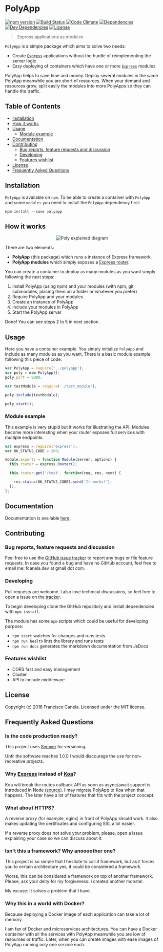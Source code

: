 # PolyApp

[![npm version][npmsemver-image]][npmsemver-url]
[![Build Status][ci-image]][ci-url]
[![Code Climate][cq-image]][cq-url]
[![Dependencies][deps-image]][deps-url]
[![Dev Dependencies][dev-deps-image]][dev-deps-url]
[![License][license-image]][license-url]

> Express applications as modules

`PolyApp` is a simple package which aims to solve two needs:

* Create [`Express`](http://expressjs.com/) applications without the hurdle of reimplementing the server logic
* Easy deploying of containers which have one or more [`Express`](http://expressjs.com/) modules

PolyApp helps to save time and money. Deploy several modules in the same PolyApp meanwhile you are short of resources. When your demand and resources grow, split easily the modules into more PolyApps so they can handle the traffic. 

## Table of Contents

* [Installation](#installation)
* [How it works](#how-it-works)
* [Usage](#usage)
    * [Module example](#module-example)
* [Documentation](#docs)
* [Contributing](#contributing)
    * [Bug reports, feature requests and discussion](#contributing)
    * [Developing](#contributing)
    * [Features wishlist](#wishlist)
* [License](#license)
* [Frequently Asked Questions](#faq)

## <a name="installation"></a> Installation

`PolyApp` is available on `npm`. To be able to create a container with `PolyApp` and some `modules` you need to install the `PolyApp` dependency first:

    npm install --save polyapp

## <a name="how-it-works"></a> How it works

<p align="center">
    <img src="https://dl.dropboxusercontent.com/u/44078494/projects/polyapp/github/poly.svg" alt="Poly explained diagram"/>
</p>

There are two elements:

* **PolyApp** (this package) which runs a instance of Express framework.
* **PolyApp modules** which simply exposes a [Express router](http://expressjs.com/en/4x/api.html#router).

You can create a container to deploy as many modules as you want simply following the next steps:

1. Install PolyApp (using npm) and your modules (with npm, git submodules, placing them on a folder or whatever you prefer)
2. Require PolyApp and your modules
3. Create an instance of PolyApp
4. Include your modules in PolyApp
5. Start the PolyApp server

Done! You can see steps 2 to 5 in next section.


## <a name="usage"></a> Usage

Here you have a container example. You simply initialize `PolyApp` and include as many modules as you want. There is a basic module example following this piece of code.

```js
var PolyApp = require('../polyapp');
var poly = new PolyApp();
poly.port = 8080;

var testModule = require('./test_module');

poly.include(testModule);

poly.start();
```

### <a name="module-example"></a> Module example

This example is very stupid but it works for illustrating the API. Modules become more interesting when your router exposes full services with multiple endpoints.

```js
var express = require('express');
var OK_STATUS_CODE = 200;

module.exports = function Module(server, options) {
  this.router = express.Router();

  this.router.get('/test', function(req, res, next) {

    res.status(OK_STATUS_CODE).send('It works!');
  });
};
```

## <a name="docs"></a> Documentation

Documentation is available [here](doc/api.md).

## <a name="contributing"></a> Contributing

### <a name="bugs"></a> Bug reports, feature requests and discussion

Feel free to use the [GitHub issue tracker](https://github.com/fcanela/polyapp/issues) to report any bugs or file feature requests. In case you found a bug and have no GitHub account, feel free to email me: fcanela.dev at gmail dot com.

### <a name="developing"></a> Developing

Pull requests are welcome. I also love technical discussions, so feel free to open a issue on the [tracker](https://github.com/fcanela/polyapp/issues).

To begin developing clone the GitHub repository and install dependencies with `npm install`.

The module has some `npm` scripts which could be useful for developing purpose:

* `npm start` watches for changes and runs tests
* `npm run health` lints the library and runs tests
* `npm run docs` generates the markdown documentation from JsDocs

### <a name="wishlist"></a> Features wishlist

* CORS fast and easy management
* Cluster
* API to include middleware

## <a name="license"></a> License

Copyright (c) 2016 Francisco Canela. Licensed under the MIT license.

## <a name="faq"></a> Frequently Asked Questions

### Is the code production ready?

This project uses [Semver](http://semver.org/) for versioning.

Until the software reaches 1.0.0 I would discourage the use for non-recreative projects.

### Why [Express](http://expressjs.com/) instead of [Koa](http://koajs.com/)?

Koa will break the routes callback API as soon as async/await support is introduced in Node ([source](https://github.com/koajs/koa#v2-alpha)). I may migrate PolyApp to Koa when that happens. The later have a lot of features that fits with the project concept.

### What about HTTPS?

A reverse proxy (for example, nginx) in front of PolyApp should work. It also makes updating the certificates and configuring SSL a lot easier.

If a reverse proxy does not solve your problem, please, open a issue explaining your case so we can discuss about it.

### Isn't this a framework? Why anoooother one?

This project is so simple that I hesitate to call it framework, but as it forces you to certain architecture yes, it could be considered a framework.

Worse, this can be considered a framework on top of another framework. Please, ask your deity for my forgiveness: I created another monster.

My excuse: It solves a problem that I have.

### Why this in a world with Docker?

Because deploying a Docker image of each application can take a lot of memory.

I am fan of Docker and microservices architectures. You can have a Docker container with all the services with PolyApp meanwhile you are low of resources or traffic. Later, when you can create images with ease images of PolyApp running only one service each.


[npmsemver-image]: https://img.shields.io/npm/v/polyapp.svg
[npmsemver-url]: https://www.npmjs.com/package/polyapp
[ci-image]: https://travis-ci.org/fcanela/polyapp.svg?branch=master
[ci-url]: https://travis-ci.org/fcanela/polyapp
[cq-image]: https://codeclimate.com/github/fcanela/polyapp/badges/gpa.svg
[cq-url]: https://codeclimate.com/github/fcanela/polyapp
[deps-image]: https://david-dm.org/fcanela/polyapp.svg
[deps-url]: https://david-dm.org/fcanela/polyapp
[dev-deps-image]: https://david-dm.org/fcanela/polyapp/dev-status.svg
[dev-deps-url]: https://david-dm.org/fcanela/polyapp#info=devDependencies
[license-image]: https://img.shields.io/npm/l/polyapp.svg
[license-url]: LICENSE